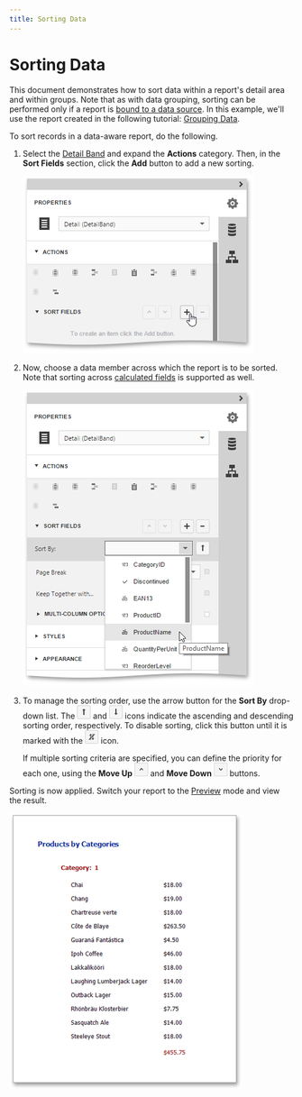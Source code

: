 ```yaml
---
title: Sorting Data
---
```

# Sorting Data
This document demonstrates how to sort data within a report's detail area and within groups. Note that as with data grouping, sorting can be performed only if a report is [bound to a data source](../../../../../interface-elements-for-web/articles/report-designer/creating-reports/providing-data/bind-a-report-to-data.md). In this example, we'll use the report created in the following tutorial: [Grouping Data](../../../../../interface-elements-for-web/articles/report-designer/creating-reports/shaping-data/grouping-data.md).

To sort records in a data-aware report, do the following.
1. Select the [Detail Band](../../../../../interface-elements-for-web/articles/report-designer/report-elements/report-bands.md) and expand the **Actions** category. Then, in the **Sort Fields** section, click the **Add** button to add a new sorting.
	
	![eud-sorting-data-0](../../../../images/Img119667.png)
2. Now, choose a data member across which the report is to be sorted. Note that sorting across [calculated fields](../../../../../interface-elements-for-web/articles/report-designer/creating-reports/providing-data/calculated-fields.md) is supported as well.
	
	![eud-sorting-data-1](../../../../images/Img119668.png)
3. To manage the sorting order, use the arrow button for the **Sort By** drop-down list. The ![eud-grouping-data-4](../../../../images/Img119657.png) and ![WebRD_SortDiscendingButton](../../../../images/Img125204.png) icons indicate the ascending and descending sorting order, respectively. To disable sorting, click this button until it is marked with the ![WebRD_NoSortButton](../../../../images/Img125205.png) icon.
	
	If multiple sorting criteria are specified, you can define the priority for each one, using the **Move Up** ![eud-sorting-data-3](../../../../images/Img119670.png) and **Move Down** ![eud-sorting-data-4](../../../../images/Img119671.png) buttons.

Sorting is now applied. Switch your report to the [Preview](../../../../../interface-elements-for-web/articles/report-designer/document-preview.md) mode and view the result.

![eud-sorting-data-2](../../../../images/Img119669.png)